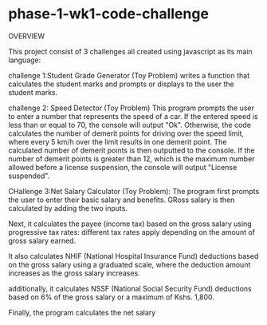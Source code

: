 # phase-1-wk1-code-challenge

OVERVIEW

This project consist of 3 challenges all created using javascript as its main language:

challenge 1:Student Grade Generator (Toy Problem) writes a function that calculates the student marks and prompts or displays to the user the student marks.

challenge 2: Speed Detector (Toy Problem) This program prompts the user to enter a number that represents the speed of a car. If the entered speed is less than or equal to 70, the console will output "Ok". Otherwise, the code calculates the number of demerit points for driving over the speed limit, where every 5 km/h over the limit results in one demerit point. The calculated number of demerit points is then outputted to the console. If the number of demerit points is greater than 12, which is the maximum number allowed before a license suspension, the console will output "License suspended".

CHallenge 3:Net Salary Calculator (Toy Problem): The program first prompts the user to enter their basic salary and benefits. GRoss salary is then calculated by adding the two inputs.

Next, it calculates the payee (income tax) based on the gross salary using progressive tax rates: different tax rates apply depending on the amount of gross salary earned.

It also calculates NHIF (National Hospital Insurance Fund) deductions based on the gross salary using a graduated scale, where the deduction amount increases as the gross salary increases.

additionally, it calculates NSSF (National Social Security Fund) deductions based on 6% of the gross salary or a maximum of Kshs. 1,800.

Finally, the program calculates the net salary